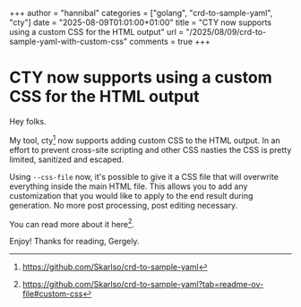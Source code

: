 +++
author = "hannibal"
categories = ["golang", "crd-to-sample-yaml", "cty"]
date = "2025-08-09T01:01:00+01:00"
title = "CTY now supports using a custom CSS for the HTML output"
url = "/2025/08/09/crd-to-sample-yaml-with-custom-css"
comments = true
+++

# CTY now supports using a custom CSS for the HTML output

Hey folks.

My tool, cty[^1] now supports adding custom CSS to the HTML output. In an effort to prevent cross-site scripting
and other CSS nasties the CSS is pretty limited, sanitized and escaped.

Using `--css-file` now, it's possible to give it a CSS file that will overwrite everything inside the main HTML file.
This allows you to add any customization that you would like to apply to the end result during generation. No more
post processing, post editing necessary.

You can read more about it here[^2].

Enjoy!
Thanks for reading,
Gergely.


[^1]: https://github.com/Skarlso/crd-to-sample-yaml
[^2]: https://github.com/Skarlso/crd-to-sample-yaml?tab=readme-ov-file#custom-css